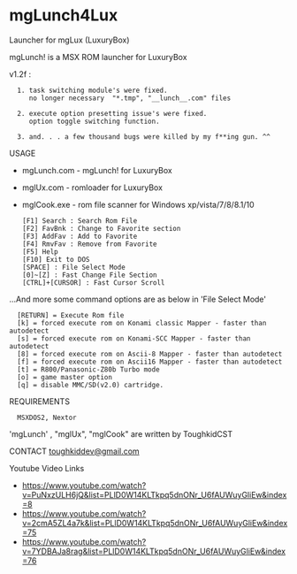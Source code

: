 # mgLunch4Lux
Launcher for mgLux (LuxuryBox)


mgLunch! is a MSX ROM launcher for LuxuryBox

v1.2f :

      1. task switching module's were fixed. 
         no longer necessary  "*.tmp", "__lunch__.com" files

      2. execute option presetting issue's were fixed. 
         option toggle switching function. 
   
      3. and. . . a few thousand bugs were killed by my f**ing gun. ^^


USAGE

- mgLunch.com - mgLunch! for LuxuryBox
- mglUx.com  - romloader for LuxuryBox
- mglCook.exe - rom file scanner for Windows xp/vista/7/8/8.1/10 

      [F1] Search : Search Rom File 
      [F2] FavBnk : Change to Favorite section
      [F3] AddFav : Add to Favorite
      [F4] RmvFav : Remove from Favorite
      [F5] Help 
      [F10] Exit to DOS
      [SPACE] : File Select Mode
      [0]~[Z] : Fast Change File Section
      [CTRL]+[CURSOR] : Fast Cursor Scroll

...And more some command options are as below in 'File Select Mode' 

      [RETURN] = Execute Rom file
      [k] = forced execute rom on Konami classic Mapper - faster than autodetect
      [s] = forced execute rom on Konami-SCC Mapper - faster than autodetect
      [8] = forced execute rom on Ascii-8 Mapper - faster than autodetect
      [f] = forced execute rom on Ascii16 Mapper - faster than autodetect
      [t] = R800/Panasonic-Z80b Turbo mode
      [o] = game master option
      [q] = disable MMC/SD(v2.0) cartridge. 

REQUIREMENTS

      MSXDOS2, Nextor 
      


'mgLunch' , "mglUx", "mglCook" are written by ToughkidCST


CONTACT
toughkiddev@gmail.com


Youtube Video Links

- https://www.youtube.com/watch?v=PuNxzULH6jQ&list=PLlD0W14KLTkpq5dnONr_U6fAUWuyGliEw&index=8
- https://www.youtube.com/watch?v=2cmA5ZL4a7k&list=PLlD0W14KLTkpq5dnONr_U6fAUWuyGliEw&index=75
- https://www.youtube.com/watch?v=7YDBAJa8rag&list=PLlD0W14KLTkpq5dnONr_U6fAUWuyGliEw&index=76






